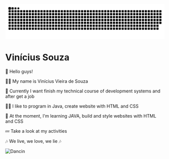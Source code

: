 ![Snake animation](https://github.com/vinisouza01/vinisouza01/blob/output/github-contribution-grid-snake.svg)

# Vinícius Souza

<p>👋 Hello guys!</p>
<p>🙋‍♂️ My name is Vinícius Vieira de Souza</p>
<p>👀 Currently I want finish my technical course of development systems and after get a job</p>
<p>👨‍💻 I like to program in Java, create website with HTML and CSS</p>
<p>📖 At the moment, I'm learning JAVA, build and style websites with HTML and CSS</p>
<p>💤 Take a look at my activities</p>
<p>🎶 We live, we love, we lie 🎶</p>

<img src="https://thumbs.gfycat.com/EducatedSlimDinosaur-size_restricted.gif" alt="Dancin">
